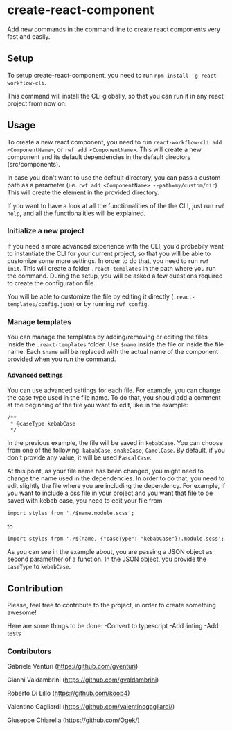 # create-react-component

Add new commands in the command line to create react components very fast and easily.

## Setup

To setup create-react-component, you need to run `npm install -g react-workflow-cli`.

This command will install the CLI globally, so that you can run it in any react project from now on.

## Usage

To create a new react component, you need to run `react-workflow-cli add <ComponentName>`, or `rwf add <ComponentName>`.
This will create a new component and its default dependencies in the default directory (src/components).

In case you don't want to use the default directory, you can pass a custom path as a parameter (i.e. `rwf add <ComponentName> --path=my/custom/dir`) This will create the element in the provided directory.

If you want to have a look at all the functionalities of the the CLI, just run `rwf help`, and all the functionalities will be explained.

### Initialize a new project

If you need a more advanced experience with the CLI, you'd probabily want to instantiate the CLI for your current project, so that you will be able to customize some more settings.
In order to do that, you need to run `rwf init`. This will create a folder `.react-templates` in the path where you run the command.
During the setup, you will be asked a few questions required to create the configuration file.

You will be able to customize the file by editing it directly (`.react-templates/config.json`) or by running `rwf config`.

### Manage templates

You can manage the templates by adding/removing or editing the files inside the `.react-templates` folder.
Use `$name` inside the file or inside the file name. Each `$name` will be replaced with the actual name of the component provided when you run the command.

#### Advanced settings

You can use advanced settings for each file. For example, you can change the case type used in the file name.
To do that, you should add a comment at the beginning of the file you want to edit, like in the example:

```
/**
 * @caseType kebabCase
 */
```

In the previous example, the file will be saved in `kebabCase`. You can choose from one of the following: `kababCase`, `snakeCase`, `CamelCase`. By default, if you don't provide any value, it will be used `PascalCase`.

At this point, as your file name has been changed, you might need to change the name used in the dependencies. In order to do that, you need to edit slightly the file where you are including the dependency.
For example, if you want to include a css file in your project and you want that file to be saved with kebab case, you need to edit your file from

```
import styles from './$name.module.scss';
```

to

```
import styles from './$(name, {"caseType": "kebabCase"}).module.scss';
```

As you can see in the example about, you are passing a JSON object as second paramether of a function. In the JSON object, you provide the `caseType` to `kebabCase`.

## Contribution

Please, feel free to contribute to the project, in order to create something awesome!

Here are some things to be done:
-Convert to typescript
-Add linting
-Add tests

### Contributors

Gabriele Venturi (https://github.com/gventuri)

Gianni Valdambrini (https://github.com/gvaldambrini)

Roberto Di Lillo (https://github.com/koop4)

Valentino Gagliardi (https://github.com/valentinogagliardi/)

Giuseppe Chiarella (https://github.com/Ogek/)
